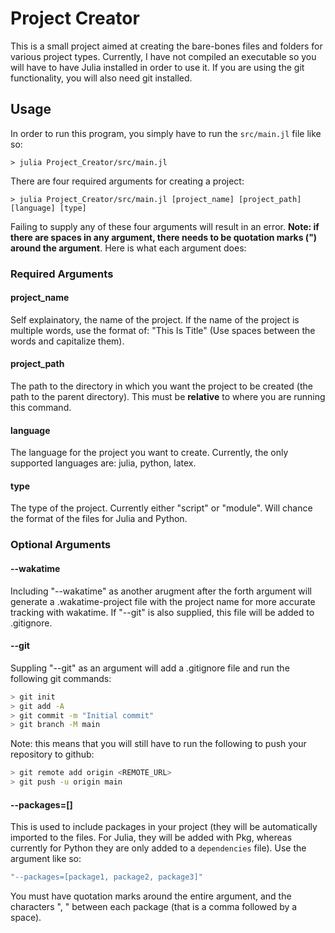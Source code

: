 # Project Creator

This is a small project aimed at creating the bare-bones files and folders for various project types. Currently, I have not compiled an executable so you will have to have Julia installed in order to use it. If you are using the git functionality, you will also need git installed.

## Usage

In order to run this program, you simply have to run the ```src/main.jl``` file like so: 

```> julia Project_Creator/src/main.jl```

There are four required arguments for creating a project: 

```> julia Project_Creator/src/main.jl [project_name] [project_path] [language] [type]```

Failing to supply any of these four arguments will result in an error. **Note: if there are spaces in any argument, there needs to be quotation marks (") around the argument**. Here is what each argument does: 

### Required Arguments

#### project_name 

Self explainatory, the name of the project. If the name of the project is multiple words, use the format of: "This Is Title" (Use spaces between the words and capitalize them). 

#### project_path 

The path to the directory in which you want the project to be created (the path to the parent directory). This must be **relative** to where you are running this command. 

#### language

The language for the project you want to create. Currently, the only supported languages are: julia, python, latex. 

#### type

The type of the project. Currently either "script" or "module". Will chance the format of the files for Julia and Python. 

### Optional Arguments 

#### --wakatime

Including "--wakatime" as another arugment after the forth argument will generate a .wakatime-project file with the project name for more accurate tracking with wakatime. If "--git" is also supplied, this file will be added to .gitignore.

#### --git 

Suppling "--git" as an argument will add a .gitignore file and run the following git commands: 
```bash 
> git init 
> git add -A
> git commit -m "Initial commit" 
> git branch -M main
```
Note: this means that you will still have to run the following to push your repository to github: 
```bash
> git remote add origin <REMOTE_URL>
> git push -u origin main
```

#### --packages=[]

This is used to include packages in your project (they will be automatically imported to the files. For Julia, they will be added with Pkg, whereas currently for Python they are only added to a ```dependencies``` file). Use the argument like so: 
```bash
"--packages=[package1, package2, package3]"
```
You must have quotation marks around the entire argument, and the characters ", " between each package (that is a comma followed by a space). 